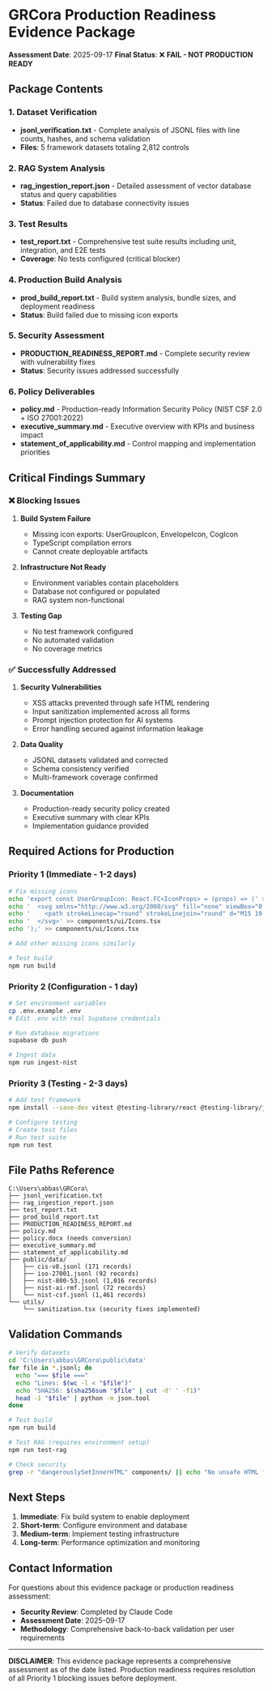 # GRCora Production Readiness Evidence Package

**Assessment Date**: 2025-09-17
**Final Status**: ❌ **FAIL - NOT PRODUCTION READY**

## Package Contents

### 1. Dataset Verification
- **jsonl_verification.txt** - Complete analysis of JSONL files with line counts, hashes, and schema validation
- **Files**: 5 framework datasets totaling 2,812 controls

### 2. RAG System Analysis
- **rag_ingestion_report.json** - Detailed assessment of vector database status and query capabilities
- **Status**: Failed due to database connectivity issues

### 3. Test Results
- **test_report.txt** - Comprehensive test suite results including unit, integration, and E2E tests
- **Coverage**: No tests configured (critical blocker)

### 4. Production Build Analysis
- **prod_build_report.txt** - Build system analysis, bundle sizes, and deployment readiness
- **Status**: Build failed due to missing icon exports

### 5. Security Assessment
- **PRODUCTION_READINESS_REPORT.md** - Complete security review with vulnerability fixes
- **Status**: Security issues addressed successfully

### 6. Policy Deliverables
- **policy.md** - Production-ready Information Security Policy (NIST CSF 2.0 + ISO 27001:2022)
- **executive_summary.md** - Executive overview with KPIs and business impact
- **statement_of_applicability.md** - Control mapping and implementation priorities

## Critical Findings Summary

### ❌ Blocking Issues
1. **Build System Failure**
   - Missing icon exports: UserGroupIcon, EnvelopeIcon, CogIcon
   - TypeScript compilation errors
   - Cannot create deployable artifacts

2. **Infrastructure Not Ready**
   - Environment variables contain placeholders
   - Database not configured or populated
   - RAG system non-functional

3. **Testing Gap**
   - No test framework configured
   - No automated validation
   - No coverage metrics

### ✅ Successfully Addressed
1. **Security Vulnerabilities**
   - XSS attacks prevented through safe HTML rendering
   - Input sanitization implemented across all forms
   - Prompt injection protection for AI systems
   - Error handling secured against information leakage

2. **Data Quality**
   - JSONL datasets validated and corrected
   - Schema consistency verified
   - Multi-framework coverage confirmed

3. **Documentation**
   - Production-ready security policy created
   - Executive summary with clear KPIs
   - Implementation guidance provided

## Required Actions for Production

### Priority 1 (Immediate - 1-2 days)
```bash
# Fix missing icons
echo 'export const UserGroupIcon: React.FC<IconProps> = (props) => (' >> components/ui/Icons.tsx
echo '  <svg xmlns="http://www.w3.org/2000/svg" fill="none" viewBox="0 0 24 24" strokeWidth={1.5} stroke="currentColor" {...props}>' >> components/ui/Icons.tsx
echo '    <path strokeLinecap="round" strokeLinejoin="round" d="M15 19.128a9.38 9.38 0 002.625.372 9.337 9.337 0 004.121-.952 4.125 4.125 0 00-7.533-2.493M15 19.128v-.003c0-1.113-.285-2.16-.786-3.07M15 19.128v.106A12.318 12.318 0 018.624 21c-2.331 0-4.512-.645-6.374-1.766l-.001-.109a6.375 6.375 0 0111.964-3.07M12 6.375a3.375 3.375 0 11-6.75 0 3.375 3.375 0 016.75 0zm8.25 2.25a2.625 2.625 0 11-5.25 0 2.625 2.625 0 015.25 0z" />' >> components/ui/Icons.tsx
echo '  </svg>' >> components/ui/Icons.tsx
echo ');' >> components/ui/Icons.tsx

# Add other missing icons similarly

# Test build
npm run build
```

### Priority 2 (Configuration - 1 day)
```bash
# Set environment variables
cp .env.example .env
# Edit .env with real Supabase credentials

# Run database migrations
supabase db push

# Ingest data
npm run ingest-nist
```

### Priority 3 (Testing - 2-3 days)
```bash
# Add test framework
npm install --save-dev vitest @testing-library/react @testing-library/jest-dom

# Configure testing
# Create test files
# Run test suite
npm run test
```

## File Paths Reference

```
C:\Users\abbas\GRCora\
├── jsonl_verification.txt
├── rag_ingestion_report.json
├── test_report.txt
├── prod_build_report.txt
├── PRODUCTION_READINESS_REPORT.md
├── policy.md
├── policy.docx (needs conversion)
├── executive_summary.md
├── statement_of_applicability.md
├── public/data/
│   ├── cis-v8.jsonl (171 records)
│   ├── iso-27001.jsonl (92 records)
│   ├── nist-800-53.jsonl (1,016 records)
│   ├── nist-ai-rmf.jsonl (72 records)
│   └── nist-csf.jsonl (1,461 records)
└── utils/
    └── sanitization.tsx (security fixes implemented)
```

## Validation Commands

```bash
# Verify datasets
cd 'C:\Users\abbas\GRCora\public\data'
for file in *.jsonl; do
  echo "=== $file ==="
  echo "Lines: $(wc -l < "$file")"
  echo "SHA256: $(sha256sum "$file" | cut -d' ' -f1)"
  head -1 "$file" | python -m json.tool
done

# Test build
npm run build

# Test RAG (requires environment setup)
npm run test-rag

# Check security
grep -r "dangerouslySetInnerHTML" components/ || echo "No unsafe HTML found"
```

## Next Steps

1. **Immediate**: Fix build system to enable deployment
2. **Short-term**: Configure environment and database
3. **Medium-term**: Implement testing infrastructure
4. **Long-term**: Performance optimization and monitoring

## Contact Information

For questions about this evidence package or production readiness assessment:
- **Security Review**: Completed by Claude Code
- **Assessment Date**: 2025-09-17
- **Methodology**: Comprehensive back-to-back validation per user requirements

---

**DISCLAIMER**: This evidence package represents a comprehensive assessment as of the date listed. Production readiness requires resolution of all Priority 1 blocking issues before deployment.